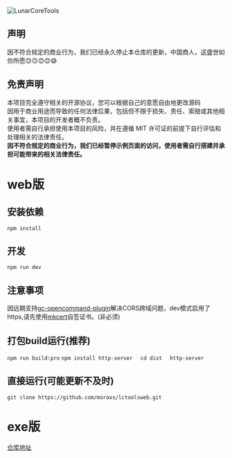 ![LunarCoreTools](https://socialify.git.ci/lctoolsweb/LunarCoreTools/image?description=1&forks=1&issues=1&language=1&logo=https%3A%2F%2Fimg.morax.top%2Ffile%2F2578855f05450d5878252.png&name=1&pulls=1&stargazers=1&theme=Light)
## 声明
因不符合规定的商业行为，我们已经永久停止本仓库的更新，中国商人，这盛世如你所愿😊🙃😊😊😅


## 免责声明
本项目完全遵守相关的开源协议，您可以根据自己的意愿自由地更改源码  
因用于商业用途而导致的任何法律后果，包括但不限于损失、责任、索赔或其他相关事宜，本项目的开发者概不负责。  
使用者需自行承担使用本项目的风险，并在遵循 MIT 许可证的前提下自行评估和处理相关的法律责任。  
**因不符合规定的商业行为，我们已经暂停示例页面的访问，使用者需自行搭建并承担可能带来的相关法律责任。**
# web版
## 安装依赖
`
npm install
`

## 开发
`
npm run dev
`
## 注意事项
因远期支持[gc-opencommand-plugin](https://github.com/jie65535/gc-opencommand-plugin/tree/LunarCode)解决CORS跨域问题，dev模式启用了https,请先使用[mkcert](https://www.npmjs.com/package/mkcert)自签证书。(非必须)

## 打包build运行(推荐)
`
npm run build:pro
`
`
npm install http-server  
`
`
cd dist  
`
`
http-server
`
## 直接运行(可能更新不及时)

`
git clone https://github.com/moraxs/lctoolsweb.git
`
# exe版
[仓库地址](https://github.com/lctoolsweb/LunarCoreToolsLocal)

